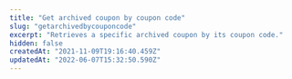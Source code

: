 ```yaml
---
title: "Get archived coupon by coupon code"
slug: "getarchivedbycouponcode"
excerpt: "Retrieves a specific archived coupon by its coupon code."
hidden: false
createdAt: "2021-11-09T19:16:40.459Z"
updatedAt: "2022-06-07T15:32:50.590Z"
---
```

